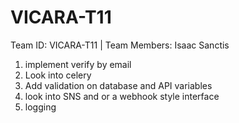 # VICARA-T11

Team ID: VICARA-T11 | Team Members: Isaac Sanctis

1. implement verify by email
2. Look into celery
3. Add validation on database and API variables
4. look into SNS and or a webhook style interface
5. logging

